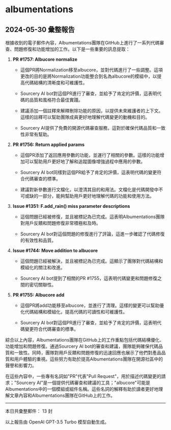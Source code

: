 # albumentations

## 2024-05-30 彙整報告

根據收到的電子郵件內容，Albumentations團隊在GitHub上進行了一系列代碼審查、問題修復和功能增加的工作。以下是一些重要的訊息提取：



1. **PR #1757: Albucore normalize**

   - 這個PR將Normalization移至albucore，並對代碼進行了一些調整。這項更改的目的是將Normalization功能整合到名為albucore的模組中，以提高代碼結構的清晰度和可維護性。

   - Sourcery AI bot對這個PR進行了審查，並給予了肯定的評價，這表明代碼的品質和風格符合最佳實踐。

   - 建議添加一個註釋來解釋刪除功能的原因，以提供未來維護者的上下文。這樣的註釋可以幫助團隊成員更好地理解代碼變更的動機和目的。

   - Sourcery AI提供了免費的開源代碼審查服務，這對於確保代碼品質和一致性非常有幫助。



2. **PR #1756: Return applied params**

   - 這個PR添加了返回應用參數的功能，並運行了相關的參數。這樣的功能增加可以幫助用戶更好地了解和追蹤圖像增強過程中應用的參數。

   - Sourcery AI bot同樣對這個PR給予了肯定的評價，這表明代碼的變更符合代碼審查的標準。

   - 建議對新參數進行文檔化，以澄清其目的和用法。文檔化是代碼開發中不可或缺的一部分，能夠幫助用戶更好地理解代碼的功能和使用方法。



3. **Issue #1351: F.add_rain() miss parameter descriptions**

   - 這個問題已經被修復，並且被標記為已完成。這表明Albumentations團隊對用戶反饋和問題修復非常積極和及時。

   - Sourcery AI bot對這個問題的修復進行了評論，這進一步確認了代碼修復的有效性和品質。



4. **Issue #1744: Move addition to albucore**

   - 這個問題已經被解決，並且被標記為已完成。這顯示了團隊對代碼結構和模組化的關注和改進。

   - Sourcery AI bot提到了相關的PR #1755，這表明代碼變更和問題修復之間的密切關聯性。



5. **PR #1755: Albucore add**

   - 這個PR將add功能移至albucore，並進行了清理。這樣的變更可以幫助優化代碼結構和模組化，提高代碼的可讀性和可維護性。

   - Sourcery AI bot對這個PR進行了審查，並給予了肯定的評價，這表明代碼變更符合代碼審查的標準。



綜合以上內容，Albumentations團隊在GitHub上的工作重點包括代碼結構優化、功能增加和問題修復。通過Sourcery AI bot的審查和建議，團隊能夠確保代碼品質和一致性。同時，團隊對用戶反饋和問題修復的迅速回應也展示了他們對產品品質和用戶體驗的重視。這些努力有助於提高Albumentations團隊在開源社區中的聲譽和影響力。



在這些內容中，一些專有名詞如"PR"代表"Pull Request"，用於描述代碼變更的請求；"Sourcery AI"是一個提供代碼審查和建議的工具；"albucore"可能是Albumentations中的一個模組或組件名稱。這些名詞的解釋有助於讀者更好地理解文章內容和Albumentations團隊在GitHub上的工作。



---



本日共彙整郵件： 13 封



以上報告由 OpenAI GPT-3.5 Turbo 模型自動生成。